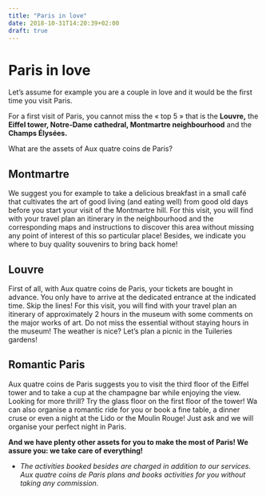 ```yaml
---
title: "Paris in love"
date: 2018-10-31T14:20:39+02:00
draft: true
---
```


# Paris in love
Let’s assume for example you are a couple in love and it would be the first time you visit Paris.

For a first visit of Paris, you cannot miss the « top 5 » that is the **Louvre,** the **Eiffel tower, Notre-Dame cathedral, Montmartre neighbourhood** and the **Champs Élysées.**

What are the assets of Aux quatre coins de Paris?

## Montmartre

We suggest you for example to take a delicious breakfast in a small café that cultivates the art of good living (and eating well) from good old days before you start your visit of the Montmartre hill. For this visit, you will find with your travel plan an itinerary in the neighbourhood and the corresponding maps and instructions to discover this area without missing any point of interest of this so particular place! Besides, we indicate you where to buy quality souvenirs to bring back home!

## Louvre

First of all, with Aux quatre coins de Paris, your tickets are bought in advance. You only have to arrive at the dedicated entrance at the indicated time. Skip the lines!
For this visit, you will find with your travel plan an itinerary of approximately 2 hours in the museum with some comments on the major works of art. Do not miss the essential without staying hours in the museum!
The weather is nice? Let’s plan a picnic in the Tuileries gardens!

## Romantic Paris

Aux quatre coins de Paris suggests you to visit the third floor of the Eiffel tower and to take a cup at the champagne bar while enjoying the view. Looking for more thrill? Try the glass floor on the first floor of the tower!
Wa can also organise a romantic ride for you or book a fine table, a dinner cruse or even a night at the Lido or the Moulin Rouge! Just ask and we will organise your perfect night in Paris.


**And we have plenty other assets for you to make the most of Paris! We assure you: we take care of everything!**

* *The activities booked besides are charged in addition to our services. Aux quatre coins de Paris plans and books activities for you without taking any commission.*
